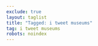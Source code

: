 ```yaml
---
exclude: true
layout: taglist
title: "Tagged: i tweet museums"
tag: i tweet museums
robots: noindex
---
```

